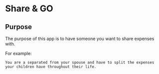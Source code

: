 # Share & GO

## Purpose

The purpose of this app is to have someone you want to share expenses with.

For example: 

    You are a separated from your spouse and have to split the expenses your children have throughout their life. 